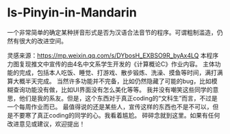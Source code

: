 # Is-Pinyin-in-Mandarin
一个非常简单的确定某种拼音形式是否为汉语合法音节的程序。可谓粗制滥造，仍然有很大的改进空间。

灵感来源：https://mp.weixin.qq.com/s/DYbosH_EXBSO9R_byAx4LQ
本程序力图复现推文中宣传的由4名中文系学生开发的《计算概论C》作业内容。
主体功能的完成，包括本人吃饭、睡觉、打游戏、散步锻炼、洗澡、摸鱼等时间，满打满算大概半天完成。
当然许多功能并不完备，比如仍然隐藏了可能的bug，比如模糊查询功能没有做，比如UI界面没有怎么美化等等。
我并没有嘲笑这些同学的意思，他们是我的系友。但是，这个东西对于真正coding的“文科生”而言，不过是一个每周作业而已。
最值得说的还是某些人，宣传这样的东西也不是不可以，但是不要寒了真正coding的同学的心。我看着尴尬。
碎碎念就到这里。如果有任何改进意见或建议，欢迎提出！
